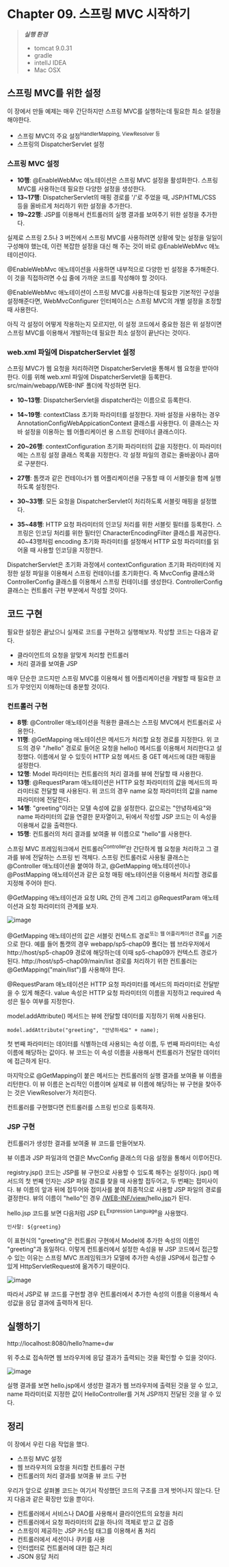 # Chapter 09. 스프링 MVC 시작하기

> ***실행 환경***
>
> - tomcat 9.0.31
> - gradle
> - intellJ IDEA
> - Mac OSX



## 스프링 MVC를 위한 설정

이 장에서 만들 예제는 매우 간단하지만 스프링 MVC를 실행하는데 필요한 최소 설정을 해야한다.

- 스프링 MVC의 주요 설정<sup>HandlerMapping, ViewResolver 등</sup>
- 스프링의 DispatcherServlet 설정



### 스프링 MVC 설정

<script src="https://gist.github.com/26186057661b0095fcc6f3a41f0bf9ea.js"></script>

- **10행**: @EnableWebMvc 애노테이션은 스프링  MVC 설정을 활성화한다. 스프링 MVC를 사용하는데 필요한 다양한 설정을 생성한다.
- **13~17행**: DispatcherServlet의 매핑 경로를 '/'로 주었을 때, JSP/HTML/CSS 등을 올바르게 처리하기 위한 설정을 추가한다.
- **19~22행**: JSP를 이용해서 컨트롤러의 실행 결과를 보여주기 위한 설정을 추가한다.

실제로 스프링 2.5나 3 버전에서 스프링 MVC를 사용하려면 상황에 맞는 설정을 일일이 구성해야 했는데, 이런 복잡한 설정을
대신 해 주는 것이 바로 @EnableWebMvc 애노테이션이다.

@EnableWebMvc 애노테이션을 사용하면 내부적으로 다양한 빈 설정을 추가해준다. 이 것을 직접하려면 수십 줄에 가까운 코드를 작성해야 할 것이다.			

@EnableWebMvc 애노테이션이 스프링 MVC를 사용하는데 필요한 기본적인 구성을 설정해준다면, WebMvcConfigurer 인터페이스는 스프링 MVC의 개별 설정을 조정할 때 사용한다. 

아직 각 설정이 어떻게 작용하는지 모르지만, 이 설정 코드에서 중요한 점은 위 설정이면 스프링 MVC를 이용해서 개발하는데 필요한 최소 설정이 끝난다는 것이다.



### web.xml 파일에 DispatcherServlet 설정

스프링 MVC가 웹 요청을 처리하려면 DispatcherServlet을 통해서 웹 요청을 받아야 한다. 이를 위해 web.xml 파일에 DispatcherServlet을 등록한다. src/main/webapp/WEB-INF 폴더에 작성하면 된다.

<script src="https://gist.github.com/MoochiPark/2e53bd0bac233bf64d13435db5ea91b2.js"></script>

- **10~13행**: DispatcherServlet을 dispatcher라는 이름으로 등록한다.

- **14~19행**: contextClass 초기화 파라미터를 설정한다. 자바 설정을 사용하는 경우 AnnotationConfigWebAppicationContext 클래스를 사용한다. 이 클래스는 자바 설정을 이용하는 웹 어플리케이션 용 스프링 컨테이너 클래스이다.
- **20~26행**: contextConfiguration 초기화 파라미터의 값을 지정한다. 이 파라미터에는 스프링 설정 클래스 목록을 지정한다. 각 설정 파일의 경로는 줄바꿈이나 콤마로 구분한다.
- **27행**: 톰캣과 같은 컨테이너가 웹 어플리케이션을 구동할 때 이 서블릿을 함께 실행하도록 설정한다.
- **30~33행**: 모든 요청을 DispatcherServlet이 처리하도록 서블릿 매핑을 설정했다.
- **35~48행**: HTTP 요청 파라미터의 인코딩 처리를 위한 서블릿 필터를 등록한다. 스프링은 인코딩 처리를 위한 필터인 CharacterEncodingFilter 클래스를 제공한다. 40~43행처럼 encoding 초기화 파라미터를 설정해서 HTTP 요청 파라미터를 읽어올 때 사용할 인코딩을 지정한다. 



DispatcherServlet은 초기화 과정에서 contextConfiguration 초기화 파라미터에 지정한 설정 파일을 이용해서 스프링 컨테이너를 초기화한다. 즉 MvcConfig 클래스와 ControllerConfig 클래스를 이용해서 스프링 컨테이너를 생성한다.
ControllerConfig 클래스는 컨트롤러 구현 부분에서 작성할 것이다.



## 코드 구현

필요한 설정은 끝났으니 실제로 코드를 구현하고 실행해보자. 작성할 코드는 다음과 같다.

- 클라이언트의 요청을 알맞게 처리할 컨트롤러
- 처리 결과를 보여줄 JSP



매우 단순한 코드지만 스프링 MVC를 이용해서 웹 어플리케이션을 개발할 때 필요한 코드가 무엇인지 이해하는데 충분할 것이다.



### 컨트롤러 구현

<script src="https://gist.github.com/a3a27ef867f19a95d168686ac60b0497.js"></script>

- **8행**: @Controller 애노테이션을 적용한 클래스는 스프링 MVC에서 컨트롤러로 사용한다.
- **11행**: @GetMapping 애노테이션은 메서드가 처리할 요청 경로를 지정한다. 위 코드의 경우 "/hello" 경로로 들어온 요청을 hello() 메서드를 이용해서 처리한다고 설정했다. 이름에서 알 수 있듯이 HTTP 요청 메서드 중 GET 메서드에 대한 매핑을 설정한다.
- **12행**: Model 파라미터는 컨트롤러의 처리 결과를 뷰에 전달할 때 사용한다.
- **13행**: @RequestParam 애노테이션은 HTTP 요청 파라미터의 값을 메서드의 파라미터로 전달할 때 사용된다.
  위 코드의 경우 name 요청 파라미터의 값을 name 파라미터에 전달한다.
- **14행**: "greeting"이라는 모델 속성에 값을 설정한다. 값으로는 "안녕하세요"와 name 파라미터의 값을 연결한 문자열이고,
  뒤에서 작성할 JSP 코드는 이 속성을 이용해서 값을 출력한다.
- **15행**: 컨트롤러의 처리 결과를 보여줄 뷰 이름으로 "hello"를 사용한다.



스프링 MVC 프레임워크에서 컨트롤러<sup>Controller</sup>란 간단하게 웹 요청을 처리하고 그 결과를 뷰에 전달하는 스프링 빈 객체다.
스프링 컨트롤러로 사용될 클래스는 @Controller 애노테이션을 붙여야 하고, @GetMapping 애노테이션이나 @PostMapping 애노테이션과 같은 요청 매핑 애노테이션을 이용해서 처리할 경로를 지정해 주어야 한다.



@GetMapping 애노테이션과 요청 URL 간의 관계 그리고 @RequestParam 애노테이션과 요청 파라미터의 관계를 보자.

![image](https://user-images.githubusercontent.com/43429667/76303390-fd5d7180-6304-11ea-94aa-cc1031ab8826.png)

@GetMapping 애노테이션의 값은 서블릿 컨텍스트 경로<sup>또는 웹 어플리케이션 경로</sup>를 기준으로 한다. 예를 들어 톰캣의 경우
webapp/sp5-chap09 폴더는 웹 브라우저에서 http://host/sp5-chap09 경로에 해당하는데 이때 sp5-chap09가
컨텍스트 경로가 된다. http://host/sp5-chap09/main/list 경로를 처리하기 위한 컨트롤러는 @GetMapping("main/list")를 사용해야 한다. 

@RequestParam 애노테이션은 HTTP 요청 파라미터를 메서드의 파라미터로 전달받을 수 있게 해준다. value 속성은 HTTP 요청 파라미터의 이름을 지정하고 required 속성은 필수 여부를 지정한다.

model.addAttribute() 메서드는 뷰에 전달할 데이터를 지정하기 위해 사용된다. 

`model.addAttribute("greeting", "안녕하세요" + name);`

첫 번째 파라미터는 데이터를 식별하는데 사용되는 속성 이름, 두 번째 파라미터는 속성 이름에 해당하는 값이다.
뷰 코드는 이 속성 이름을 사용해서 컨트롤러가 전달한 데이터에 접근하게 된다.

마지막으로 @GetMapping이 붙은 메서드는 컨트롤러의 실행 결과를 보여줄 뷰 이름을 리턴한다.
이 뷰 이름은 논리적인 이름이며 실제로 뷰 이름에 해당하는 뷰 구현을 찾아주는 것은 ViewResolver가 처리한다.

컨트롤러를 구현했다면 컨트롤러를 스프링 빈으로 등록하자. 

<script src="https://gist.github.com/eebf54b208b67d04bb48d61c8551eb91.js"></script>



### JSP 구현

컨트롤러가 생성한 결과를 보여줄 뷰 코드를 만들어보자. 

<script src="https://gist.github.com/d97e280e526f0c8df91a0abf79e5b5a3.js"></script>

뷰 이름과 JSP 파일과의 연결은 MvcConfig 클래스의 다음 설정을 통해서 이루어진다.

<script src="https://gist.github.com/2df1f0f9a8f5c4da3384cb10f84eddc1.js"></script>

registry.jsp() 코드는 JSP를 뷰 구현으로 사용할 수 있도록 해주는 설정이다. jsp() 메서드의 첫 번째 인자는 JSP 파일 경로를 찾을 때 사용할 접두어고, 두 번째는 접미사이다. 뷰 이름의 앞과 뒤에 접두어와 접미사를 붙여 최종적으로 사용할 JSP 파일의 경로를 결정한다. 뷰의 이름이 "hello"인 경우 <u>/WEB-INF/view/</u>hello<u>.jsp</u>가 된다.

hello.jsp 코드를 보면 다음처럼 JSP EL<sup>Expression Language</sup>을 사용했다.

`인사말: ${greeting}`

이 표현식의 "greeting"은 컨트롤러 구현에서 Model에 추가한 속성의 이름인 "greeting"과 동일하다. 이렇게 컨트롤러에서 
설정한 속성을 뷰 JSP 코드에서 접근할 수 있는 이유는 스프링 MVC 프레임워크가 모델에 추가한 속성을 JSP에서 접근할 수  
있게 HttpServletRequest에 옮겨주기 때문이다.

![image](https://user-images.githubusercontent.com/43429667/76305931-60510780-6309-11ea-9408-ae6c28eab107.png)

따라서 JSP로 뷰 코드를 구현할 경우 컨트롤러에서 추가한 속성의 이름을 이용해서 속성값을 응답 결과에 출력하게 된다.



## 실행하기

http://localhost:8080/hello?name=dw

위 주소로 접속하면 웹 브라우저에 응답 결과가 출력되는 것을 확인할 수 있을 것이다.

![image](https://user-images.githubusercontent.com/43429667/76309456-26cfca80-6310-11ea-9924-8b37c7745720.png)

실행 결과를 보면 hello.jsp에서 생성한 결과가 웹 브라우저에 출력된 것을 알 수 있고, name 파라미터로 지정한 값이 HelloController를 거쳐 JSP까지 전달된 것을 알 수 있다.





## 정리

이 장에서 우린 다음 작업을 했다.

- 스프링 MVC 설정
- 웹 브라우저의 요청을 처리할 컨트롤러 구현
- 컨트롤러의 처리 결과를 보여줄 뷰 코드 구현



우리가 앞으로 살펴볼 코드는 여기서 작성했던 코드의 구조를 크게 벗어나지 않는다. 단지 다음과 같은 확장만 있을 뿐이다.

- 컨트롤러에서 서비스나 DAO를 사용해서 클라이언트의 요청을 처리
- 컨트롤러에서 요청 파라미터의 값을 하나의 객체로 받고 값 검증
- 스프링이 제공하는 JSP 커스텀 태그를 이용해서 폼 처리
- 컨트롤러에서 세션이나 쿠키를 사용
- 인터셉터로 컨트롤러에 대한 접근 처리
- JSON 응답 처리

